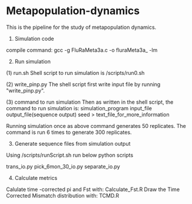 # Metapopulation-dynamics

This is the pipeline for the study of metapopulation dynamics.

1. Simulation code

compile command: 
gcc -g FluRaMeta3a.c -o fluraMeta3a_ -lm

2. Run simulation

(1) run.sh
Shell script to run simulation is /scripts/run0.sh 

(2) write_pinp.py
The shell script first write input file by running "write_pinp.py".

(3) command to run simulation
Then as written in the shell script, the command to run simulation is:
simulation_program input_file output_file(sequence output) seed > text_file_for_more_information

Running simulation once as above command generates 50 replicates. 
The command is run 6 times to generate 300 replicates.

3. Generate sequence files from simulation output

Using /scripts/runScript.sh run below python scripts

trans_io.py
pick_6mon_30_io.py
separate_io.py


4. Calculate metrics

Calulate time -corrected pi and Fst with: Calculate_Fst.R
Draw the Time Corrected Mismatch distribution with: TCMD.R

























